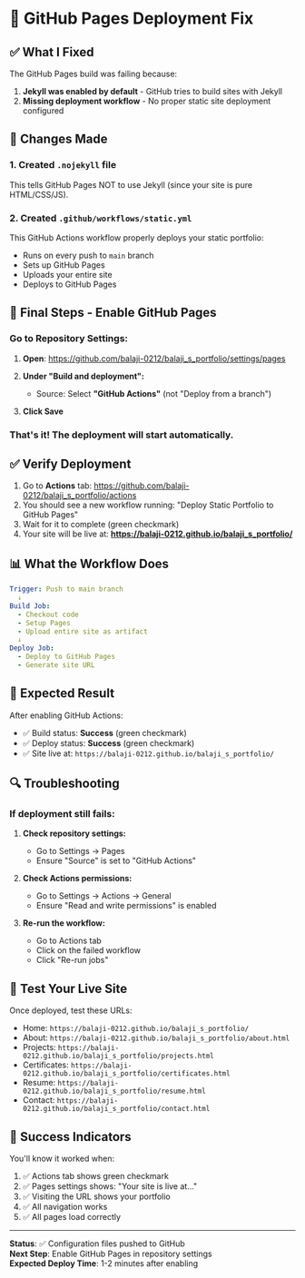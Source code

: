 # 🔧 GitHub Pages Deployment Fix

## ✅ What I Fixed

The GitHub Pages build was failing because:
1. **Jekyll was enabled by default** - GitHub tries to build sites with Jekyll
2. **Missing deployment workflow** - No proper static site deployment configured

## 📝 Changes Made

### 1. Created `.nojekyll` file
This tells GitHub Pages NOT to use Jekyll (since your site is pure HTML/CSS/JS).

### 2. Created `.github/workflows/static.yml`
This GitHub Actions workflow properly deploys your static portfolio:
- Runs on every push to `main` branch
- Sets up GitHub Pages
- Uploads your entire site
- Deploys to GitHub Pages

## 🚀 Final Steps - Enable GitHub Pages

### Go to Repository Settings:

1. **Open**: https://github.com/balaji-0212/balaji_s_portfolio/settings/pages

2. **Under "Build and deployment":**
   - Source: Select **"GitHub Actions"** (not "Deploy from a branch")
   
3. **Click Save**

### That's it! The deployment will start automatically.

## ✅ Verify Deployment

1. Go to **Actions** tab: https://github.com/balaji-0212/balaji_s_portfolio/actions
2. You should see a new workflow running: "Deploy Static Portfolio to GitHub Pages"
3. Wait for it to complete (green checkmark)
4. Your site will be live at: **https://balaji-0212.github.io/balaji_s_portfolio/**

## 📊 What the Workflow Does

```yaml
Trigger: Push to main branch
  ↓
Build Job:
  - Checkout code
  - Setup Pages
  - Upload entire site as artifact
  ↓
Deploy Job:
  - Deploy to GitHub Pages
  - Generate site URL
```

## 🎯 Expected Result

After enabling GitHub Actions:
- ✅ Build status: **Success** (green checkmark)
- ✅ Deploy status: **Success** (green checkmark)
- ✅ Site live at: `https://balaji-0212.github.io/balaji_s_portfolio/`

## 🔍 Troubleshooting

### If deployment still fails:

1. **Check repository settings:**
   - Go to Settings → Pages
   - Ensure "Source" is set to "GitHub Actions"

2. **Check Actions permissions:**
   - Go to Settings → Actions → General
   - Ensure "Read and write permissions" is enabled

3. **Re-run the workflow:**
   - Go to Actions tab
   - Click on the failed workflow
   - Click "Re-run jobs"

## 📱 Test Your Live Site

Once deployed, test these URLs:
- Home: `https://balaji-0212.github.io/balaji_s_portfolio/`
- About: `https://balaji-0212.github.io/balaji_s_portfolio/about.html`
- Projects: `https://balaji-0212.github.io/balaji_s_portfolio/projects.html`
- Certificates: `https://balaji-0212.github.io/balaji_s_portfolio/certificates.html`
- Resume: `https://balaji-0212.github.io/balaji_s_portfolio/resume.html`
- Contact: `https://balaji-0212.github.io/balaji_s_portfolio/contact.html`

## 🎉 Success Indicators

You'll know it worked when:
1. ✅ Actions tab shows green checkmark
2. ✅ Pages settings shows: "Your site is live at..."
3. ✅ Visiting the URL shows your portfolio
4. ✅ All navigation works
5. ✅ All pages load correctly

---

**Status**: ✅ Configuration files pushed to GitHub  
**Next Step**: Enable GitHub Pages in repository settings  
**Expected Deploy Time**: 1-2 minutes after enabling
